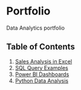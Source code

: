 # Portfolio
Data Analytics portfolio


## Table of Contents  
1. [Sales Analysis in Excel](#https://github.com/Mariaa722/Portfolio/commit/9e4bfe8adf28e041537ba3fa2f422660a3c79ff3l)  
2. [SQL Query Examples](#sql-query-examples)  
3. [Power BI Dashboards](#power-bi-dashboards)  
4. [Python Data Analysis](#python-data-analysis)
